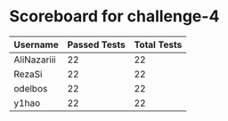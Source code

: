 # Scoreboard for challenge-4
| Username   | Passed Tests | Total Tests |
|------------|--------------|-------------|
| AliNazariii | 22 | 22 |
| RezaSi | 22 | 22 |
| odelbos | 22 | 22 |
| y1hao | 22 | 22 |
